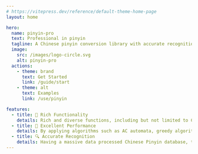 ```yaml
---
# https://vitepress.dev/reference/default-theme-home-page
layout: home

hero:
  name: pinyin-pro
  text: Professional in pinyin
  tagline: A Chinese pinyin conversion library with accurate recognition and excellent performance
  image:
    src: /images/logo-circle.svg
    alt: pinyin-pro
  actions:
    - theme: brand
      text: Get Started
      link: /guide/start
    - theme: alt
      text: Examples
      link: /use/pinyin

features:
  - title: 🎨 Rich Functionality
    details: Rich and diverse functions, including but not limited to Chinese Pinyin conversion, Segment, Chinese Pinyin matching, and Chinese Pinyin HTML strings
  - title: 🚀 Excellent Performance
    details: By applying algorithms such as AC automata, greedy algorithm, and hash function optimization, the performance is greatly excellent
  - title: 🔍 Accurate Recognition
    details: Having a massive data processed Chinese Pinyin database, the accuracy of pinyin conversion is extremely high
---
```

